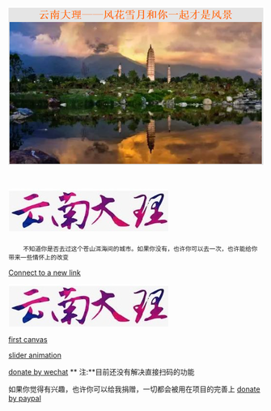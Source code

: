 # ![This is picture](first.png)
# ![It is picture](two.jpg)
		不知道你是否去过这个苍山洱海间的城市。如果你没有，也许你可以去一次，也许能给你带来一些情怀上的改变

[Connect to a new link](https://qwert-f.github.io/tutorial.html)

 [![image](two.jpg)](https://cn.bing.com)
 
 [first canvas](https://qwert-f.github.io/canvas.html)
 
 [slider animation](https://qwert-f.github.io/slider.html)

 [donate by wechat](reward.png)
** 注:**目前还没有解决直接扫码的功能

如果你觉得有兴趣，也许你可以给我捐赠，一切都会被用在项目的完善上
[donate by paypal](https://www.paypal.me/fiver1413)
 
